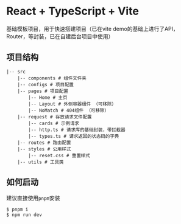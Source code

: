 # React + TypeScript + Vite
基础模板项目，用于快速搭建项目（已在vite demo的基础上进行了API，Router，等封装，已在自建后台项目中使用）

## 项目结构
```
|-- src
    |-- components # 组件文件夹
    |-- configs # 项目配置
    |-- pages # 项目配置
        |-- Home # 主页
        |-- Layout # 外侧容器组件 （可移除）
        |-- NoMatch # 404组件 （可移除）
    |-- request # 存放请求文件配置
        |-- cards # 示例请求
        |-- http.ts # 请求库的基础封装，带拦截器
        |-- types.ts # 请求返回的状态码的字典
    |-- routes # 路由配置
    |-- styles # 公用样式
        |-- reset.css # 重置样式
    |-- utils # 工具类

```
## 如何启动
建议直接使用`pnpm`安装
```bash
$ pnpm i
$ npm run dev
```